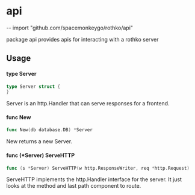 # api
--
    import "github.com/spacemonkeygo/rothko/api"

package api provides apis for interacting with a rothko server

## Usage

#### type Server

```go
type Server struct {
}
```

Server is an http.Handler that can serve responses for a frontend.

#### func  New

```go
func New(db database.DB) *Server
```
New returns a new Server.

#### func (*Server) ServeHTTP

```go
func (s *Server) ServeHTTP(w http.ResponseWriter, req *http.Request)
```
ServeHTTP implements the http.Handler interface for the server. It just looks at
the method and last path component to route.
